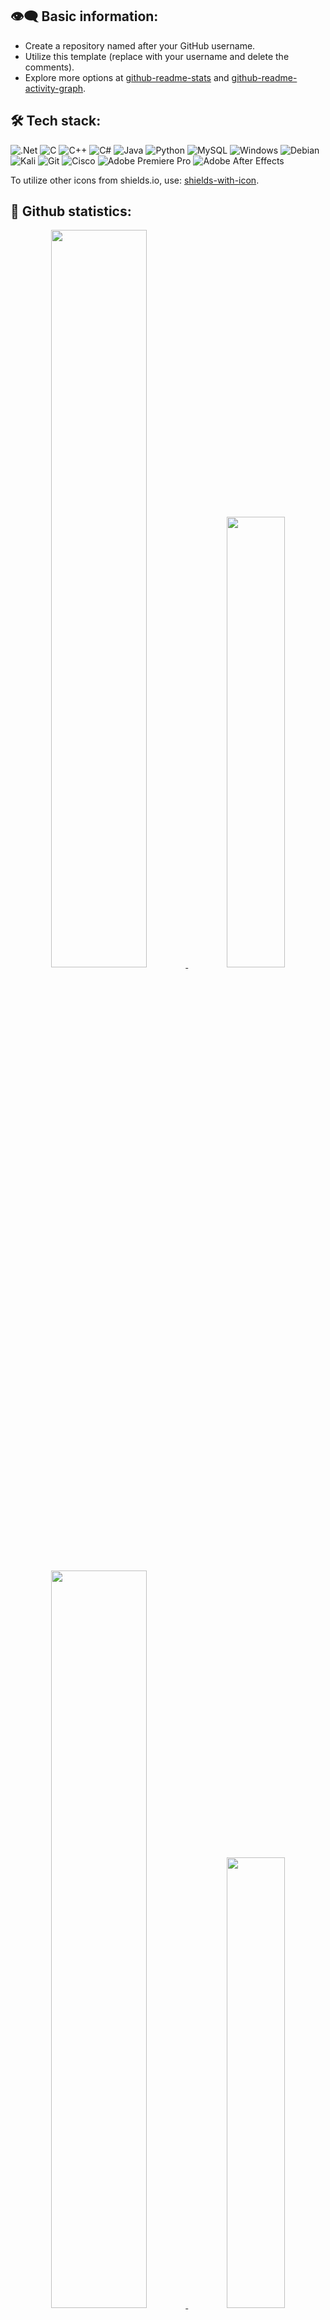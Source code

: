 👁‍🗨 Basic information:
--------------------------------------------------------------------------------------------------------------------------------------------------------------------------------------------------------


- Create a repository named after your GitHub username.
- Utilize this template (replace with your username and delete the comments).
- Explore more options at [github-readme-stats](https://github.com/anuraghazra/github-readme-stats) and [github-readme-activity-graph](https://github.com/Ashutosh00710/github-readme-activity-graph).


 🛠 Tech stack:
--------------------------------------------------------------------------------------------------------------------------------------------------------------------------------------------------------


![.Net](https://img.shields.io/badge/.NET-5C2D91?style=for-the-badge&logo=.net&logoColor=white)
![C](https://img.shields.io/badge/c-%2300599C.svg?style=for-the-badge&logo=c&logoColor=white)
![C++](https://img.shields.io/badge/c++-%2300599C.svg?style=for-the-badge&logo=c%2B%2B&logoColor=white) 
![C#](https://img.shields.io/badge/c%23-%23239120.svg?style=for-the-badge&logo=c-sharp&logoColor=white)
![Java](https://img.shields.io/badge/java-%23ED8B00.svg?style=for-the-badge&logo=java&logoColor=white)
![Python](https://img.shields.io/badge/python-3670A0?style=for-the-badge&logo=python&logoColor=ffdd54)
![MySQL](https://img.shields.io/badge/mysql-%2300f.svg?style=for-the-badge&logo=mysql&logoColor=white)
![Windows](https://img.shields.io/badge/Windows-0078D6?style=for-the-badge&logo=windows&logoColor=white)
![Debian](https://img.shields.io/badge/Debian-D70A53?style=for-the-badge&logo=debian&logoColor=white)
![Kali](https://img.shields.io/badge/Kali-268BEE?style=for-the-badge&logo=kalilinux&logoColor=white)
![Git](https://img.shields.io/badge/git-%23F05033.svg?style=for-the-badge&logo=git&logoColor=white)
![Cisco](https://img.shields.io/badge/cisco-%23049fd9.svg?style=for-the-badge&logo=cisco&logoColor=black)
![Adobe Premiere Pro](https://img.shields.io/badge/Adobe%20Premiere%20Pro-9999FF.svg?style=for-the-badge&logo=Adobe%20Premiere%20Pro&logoColor=white)
![Adobe After Effects](https://img.shields.io/badge/Adobe%20After%20Effects-9999FF.svg?style=for-the-badge&logo=Adobe%20After%20Effects&logoColor=white)

To utilize other icons from shields.io, use: [shields-with-icon](https://github.com/progfay/shields-with-icon).


 🔮 Github statistics:
--------------------------------------------------------------------------------------------------------------------------------------------------------------------------------------------------------


<!--===================================
dark-mode 
===================================-->

<div align="center">
 <a href="https://github.com/a13xe/github-readme-activity-graph#gh-dark-mode-only">
 <!-- ________________________________________________________________________________
                                                                                     |
                                                          (your username goes here)  V  (your username goes here) -->
 <img width=55% src="https://github-readme-stats-eight-theta.vercel.app/api?username=a13xe&show_icons=true&hide_border=true&line_height=28&include_all_commits=true&count_private=true&theme=dark&bg_color=000000"/>
 <!-- ________________________________________________________________________________________________________
                                                                                                             |
                                                                                  (your username goes here)  V  (your username goes here) -->
 <img width=43% src="https://github-readme-stats-git-masterrstaa-rickstaa.vercel.app/api/top-langs/?username=a13xe&layout=compact&line_height=28&langs_count=6&hide_border=true&include_orgs=true&theme=dark&bg_color=000000#gh-dark-mode-only"/>
 </a>
 
 <!--===================================
 light-mode 
 ===================================-->
 
 <a href="https://github.com/a13xe/github-readme-activity-graph#gh-light-mode-only">
 <!-- ________________________________________________________________________________
                                                                                     |
                                                          (your username goes here)  V  (your username goes here) -->
 <img width=55% src="https://github-readme-stats-eight-theta.vercel.app/api?username=a13xe&show_icons=true&hide_border=true&line_height=28&theme=calm&&include_all_commits=true&count_private=true"/>
 <!-- ________________________________________________________________________________________________________
                                                                                                             |
                                                                                  (your username goes here)  V  (your username goes here) -->
 <img width=43% src="https://github-readme-stats-git-masterrstaa-rickstaa.vercel.app/api/top-langs/?username=a13xe&layout=compact&line_height=28&langs_count=6&hide_border=true&include_orgs=true&theme=calm#gh-dark-mode-only"/>
 </a>
</div>


 🎢 Activity graph:
--------------------------------------------------------------------------------------------------------------------------------------------------------------------------------------------------------


<p align="center">

 <!--===================================
 dark-mode 
 ===================================-->
 
 <a href="https://github.com/a13xe/github-readme-activity-graph#gh-dark-mode-only">
 <!-- _____________________________________________________________________
                                                                          |
                                               (your username goes here)  V  (your username goes here) -->
 <img src="https://github-readme-activity-graph.vercel.app/graph?username=a13xe&theme=github-compact&area=true&hide_border=true&height=350#gh-dark-mode-only" width="100%">
 </a>
 
 <!--===================================
 light-mode 
 ===================================-->
 
 <a href="https://github.com/a13xe/github-readme-activity-graph#gh-light-mode-only">
 <!-- _____________________________________________________________________
                                                                          |
                                               (your username goes here)  V  (your username goes here) -->
  <img src="https://github-readme-activity-graph.vercel.app/graph?username=a13xe&theme=github&area=true&hide_border=true&height=350#gh-light-mode-only" width="100%">
 </a>

</p>

